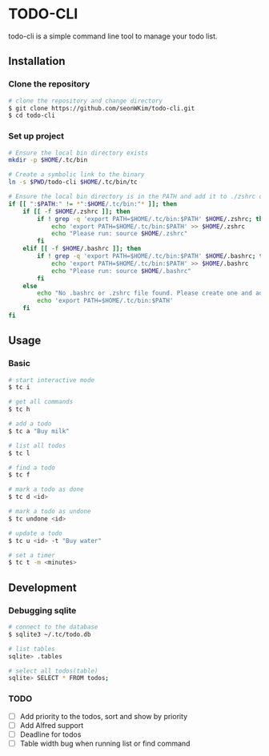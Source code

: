 # TODO-CLI 

todo-cli is a simple command line tool to manage your todo list. 

## Installation 
  
### Clone the repository
```bash
# clone the repository and change directory  
$ git clone https://github.com/seonWKim/todo-cli.git 
$ cd todo-cli 
```

### Set up project 
```bash
# Ensure the local bin directory exists
mkdir -p $HOME/.tc/bin

# Create a symbolic link to the binary
ln -s $PWD/todo-cli $HOME/.tc/bin/tc

# Ensure the local bin directory is in the PATH and add it to ./zshrc or ./bashrc
if [[ ":$PATH:" != *":$HOME/.tc/bin:"* ]]; then
    if [[ -f $HOME/.zshrc ]]; then
        if ! grep -q 'export PATH=$HOME/.tc/bin:$PATH' $HOME/.zshrc; then
            echo 'export PATH=$HOME/.tc/bin:$PATH' >> $HOME/.zshrc
            echo "Please run: source $HOME/.zshrc"
        fi
    elif [[ -f $HOME/.bashrc ]]; then
        if ! grep -q 'export PATH=$HOME/.tc/bin:$PATH' $HOME/.bashrc; then
            echo 'export PATH=$HOME/.tc/bin:$PATH' >> $HOME/.bashrc
            echo "Please run: source $HOME/.bashrc"
        fi
    else
        echo "No .bashrc or .zshrc file found. Please create one and add the following line:"
        echo 'export PATH=$HOME/.tc/bin:$PATH'
    fi
fi
```
                    
## Usage 
                
### Basic 
```bash
# start interactive mode   
$ tc i 

# get all commands 
$ tc h 

# add a todo 
$ tc a "Buy milk"

# list all todos
$ tc l 

# find a todo
$ tc f

# mark a todo as done
$ tc d <id>

# mark a todo as undone
$ tc undone <id>

# update a todo
$ tc u <id> -t "Buy water"

# set a timer
$ tc t -m <minutes>      
``` 

## Development 

### Debugging sqlite  
```bash
# connect to the database 
$ sqlite3 ~/.tc/todo.db

# list tables 
sqlite> .tables 

# select all todos(table)  
sqlite> SELECT * FROM todos;  
```

### TODO 
- [ ] Add priority to the todos, sort and show by priority
- [ ] Add Alfred support 
- [ ] Deadline for todos 
- [ ] Table width bug when running list or find command 
